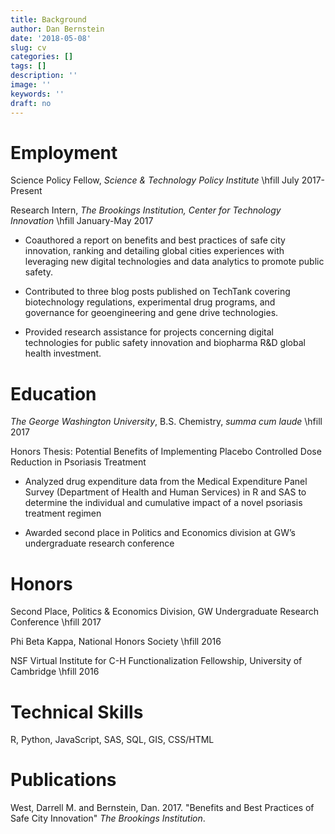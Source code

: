 ```yaml
---
title: Background
author: Dan Bernstein
date: '2018-05-08'
slug: cv
categories: []
tags: []
description: ''
image: ''
keywords: ''
draft: no
---
```


# Employment
Science Policy Fellow, *Science & Technology Policy Institute* \hfill July 2017-Present




Research Intern, *The Brookings Institution, Center for Technology Innovation* \hfill January-May 2017

+ Coauthored a report on benefits and best practices of safe city innovation, ranking and detailing global cities experiences with leveraging new digital technologies and data analytics to promote public safety. 

+ Contributed to three blog posts published on TechTank covering biotechnology regulations, experimental drug programs, and governance for geoengineering and gene drive technologies.

+ Provided research assistance for projects concerning digital technologies for public safety innovation and biopharma R&D global health investment.



# Education

*The George Washington University*, B.S. Chemistry, *summa cum laude* \hfill 2017

Honors Thesis: Potential Benefits of Implementing Placebo Controlled Dose Reduction in Psoriasis Treatment	

+ Analyzed drug expenditure data from the Medical Expenditure Panel Survey (Department of Health and Human Services) in R and SAS to determine the individual and cumulative impact of a novel psoriasis treatment regimen

+ Awarded second place in Politics and Economics division at GW’s undergraduate research conference

# Honors

Second Place, Politics & Economics Division, GW Undergraduate Research Conference \hfill 2017

Phi Beta Kappa, National Honors Society	\hfill 2016

NSF Virtual Institute for C-H Functionalization Fellowship, University of Cambridge	\hfill 2016


# Technical Skills

R, Python, JavaScript, SAS, SQL, GIS, CSS/HTML


# Publications

West, Darrell M. and Bernstein, Dan. 2017. "Benefits and Best Practices of Safe City Innovation" *The Brookings Institution*.

